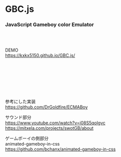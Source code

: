 # GBC.js
### JavaScript Gameboy color Emulator  

<br><br>

DEMO  
https://kxkx5150.github.io/GBC.js/


<br><br><br><br><br><br>

参考にした実装  
https://github.com/DrGoldfire/ECMABoy  


サウンド部分  
https://www.youtube.com/watch?v=i08S5qolgvc  
https://mitxela.com/projects/swotGB/about  


ゲームボーイの側部分  
animated-gameboy-in-css  
https://github.com/bchanx/animated-gameboy-in-css
